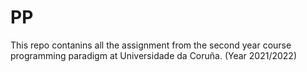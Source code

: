 # PP

This repo contanins all the assignment from the second year course programming paradigm
at Universidade da Coruña. (Year 2021/2022)
